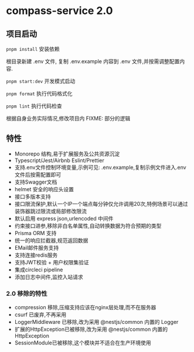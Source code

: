# compass-service 2.0

## 项目启动

`pnpm install` 安装依赖

根目录新建 .env 文件, 复制 .env.example 内容到 .env 文件,并按需调整配置内容.

`pnpm start:dev` 开发模式启动

`pnpm format` 执行代码格式化

`pnpm lint` 执行代码检查

根据自身业务实际情况,修改项目内 FIXME: 部分的逻辑

## 特性

* Monorepo 结构,易于扩展服务及公共资源沉淀
* Typescript/Jest/Airbnb Eslint/Prettier
* 支持.env文件控制环境变量,示例可见: .env.example,复制示例文件进入.env文件后按需配置即可
* 支持Swagger文档
* helmet 安全的响应头设置
* 接口多版本支持
* 接口限流保护,默认一个IP一个端点每分钟仅允许调用20次,特例场景可以通过装饰器跳过限流或局部修改限流
* 默认启用 express json,urlencoded 中间件
* 约束接口进参,移除非白名单属性,自动转换数据为符合预期的类型
* Prisma ORM 支持
* 统一的响应拦截器,规范返回数据
* EMail邮件服务支持
* 支持连接redis服务
* 支持JWT校验 + 用户权限集验证
* 集成circleci pipeline
* 添加日志中间件,监控入站请求

### 2.0 移除的特性

* compression 移除,压缩支持应该在nginx层处理,而不在服务器
* csurf 已废弃,不再采用
* LoggerMiddleware 已移除,改为采用 @nestjs/common 内置的 Logger
* 扩展的HttpException已被移除,改为采用 @nestjs/common 内置的 HttpException
* SessionModule已被移除,这个模块并不适合在生产环境使用
